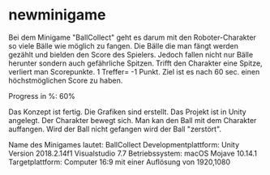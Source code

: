# newminigame
Bei dem Minigame "BallCollect" geht es darum mit den Roboter-Charakter so viele Bälle wie möglich zu fangen. Die Bälle die man fängt werden gezählt und bielden den Score des Spielers. Jedoch fallen nicht nur Bälle herunter sondern auch gefährliche Spitzen. Trifft den Charakter eine Spitze, verliert man Scorepunkte. 1 Treffer= -1 Punkt. Ziel ist es nach 60 sec. einen höchstmöglichen Score zu haben.

Progress in %: 60%

Das Konzept ist fertig.
Die Grafiken sind erstellt.
Das Projekt ist in Unity angelegt.
Der Charakter bewegt sich.
Man kan den Ball mit dem Charakter auffangen.
Wird der Ball nicht gefangen wird der Ball "zerstört".


Name des Minigames lautet: BallCollect
Developmentplattform: Unity Version 2018.2.14f1 
Visualstudio 7.7 
Betriebssystem: macOS Mojave 10.14.1
Targetplattform: Computer 16:9 mit einer Auflösung von 1920,1080 